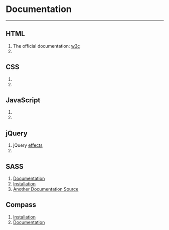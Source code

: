 # Documentation

---

## HTML

1. The official documentation: [w3c](http://www.w3schools.com/html/)
2. 

## CSS

1. 
2. 

## JavaScript

1. 
2. 

## jQuery

1. jQuery [effects](http://jqueryui.com/effect/)
2. 

## SASS

1. [Documentation](http://sass-lang.com/guide)
2. [Installation](http://sass-lang.com/install)
3. [Another Documentation Source](http://sass-lang.com/documentation/file.SASS_REFERENCE.html)

## Compass 

1. [Installation](http://compass-style.org/install/)
2. [Documentation](http://compass-style.org/)